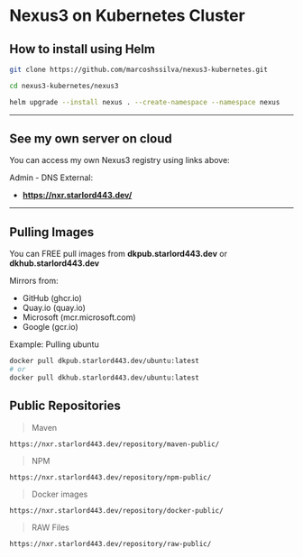 # Nexus3 on Kubernetes Cluster

## How to install using Helm

```bash
git clone https://github.com/marcoshssilva/nexus3-kubernetes.git

cd nexus3-kubernetes/nexus3

helm upgrade --install nexus . --create-namespace --namespace nexus
```
---

## See my own server on cloud

You can access my own Nexus3 registry using links above:

Admin - DNS External: 
- **https://nxr.starlord443.dev/**
---

## Pulling Images

You can FREE pull images from **dkpub.starlord443.dev** or **dkhub.starlord443.dev**

Mirrors from:
- GitHub (ghcr.io)
- Quay.io (quay.io)
- Microsoft (mcr.microsoft.com)
- Google (gcr.io)

Example: Pulling ubuntu
```bash
docker pull dkpub.starlord443.dev/ubuntu:latest
# or
docker pull dkhub.starlord443.dev/ubuntu:latest
```

## Public Repositories

> Maven
```
https://nxr.starlord443.dev/repository/maven-public/
```

> NPM
```
https://nxr.starlord443.dev/repository/npm-public/
```

> Docker images
```
https://nxr.starlord443.dev/repository/docker-public/
```

> RAW Files
```
https://nxr.starlord443.dev/repository/raw-public/
```
